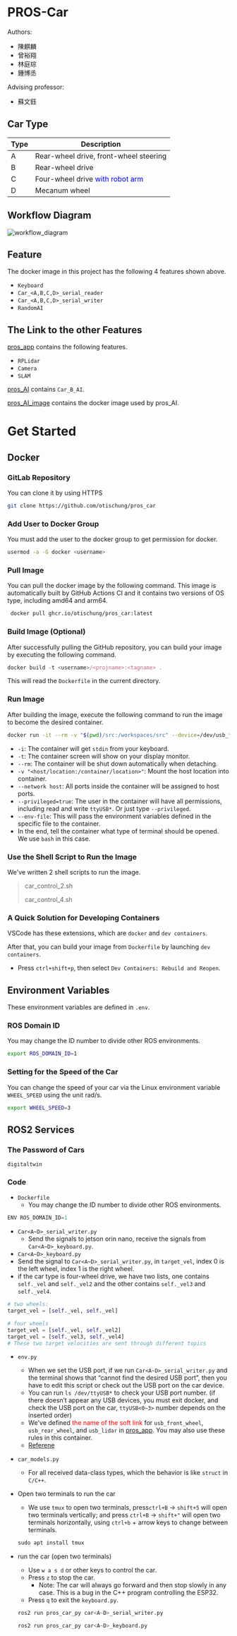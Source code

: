 # PROS-Car

Authors:

- 陳麒麟
- 曾裕翔
- 林庭琮
- 鍾博丞

Advising professor:

- 蘇文鈺



## Car Type

| Type | Description                                                |
| ---- | ---------------------------------------------------------- |
| A    | Rear-wheel drive, front-wheel steering                     |
| B    | Rear-wheel drive                                           |
| C    | Four-wheel drive <font color=#0000FF>with robot arm</font> |
| D    | Mecanum wheel                                              |



## Workflow Diagram

![workflow_diagram](./img/workflow_diagram.png)



## Feature

The docker image in this project has the following 4 features shown above.

- `Keyboard`
- `Car_<A,B,C,D>_serial_reader`
- `Car_<A,B,C,D>_serial_writer`
- `RandomAI`



## The Link to the other Features

[pros_app](https://github.com/otischung/pros_app) contains the following features.

- `RPLidar`
- `Camera`
- `SLAM`

[pros_AI](https://github.com/otischung/pros_AI) contains `Car_B_AI`.

[pros_AI_image](https://github.com/otischung/pros_AI_image) contains the docker image used by pros_AI.



# Get Started

## Docker

### GitLab Repository

You can clone it by using HTTPS

```bash
git clone https://github.com/otischung/pros_car
```



### Add User to Docker Group

You must add the user to the docker group to get permission for docker.

```bash
usermod -a -G docker <username>
```



### Pull Image

You can pull the docker image by the following command. This image is automatically built by GitHub Actions CI and it contains two versions of OS type, including amd64 and arm64.

```bash
 docker pull ghcr.io/otischung/pros_car:latest
```



### Build Image (Optional)

After successfully pulling the GitHub repository, you can build your image by executing the following command.

```jsx
docker build -t <username>/<projname>:<tagname> .
```

This will read the `Dockerfile` in the current directory.



### Run Image

After building the image, execute the following command to run the image to become the desired container.

```bash
docker run -it --rm -v "$(pwd)/src:/workspaces/src" --device=/dev/usb_front_wheel --device=/dev/usb_rear_wheel --network host --env-file ./.env ghcr.io/otischung/pros_car:latest /bin/bash
```

- `-i`: The container will get `stdin` from your keyboard.
- `-t`: The container screen will show on your display monitor.
- `--rm`: The container will be shut down automatically when detaching.
- `-v "<host/location:/container/location>"`: Mount the host location into container.
- `--network host`: All ports inside the container will be assigned to host ports.
- `--privileged=true`: The user in the container will have all permissions, including read and write `ttyUSB*`. Or just type `--privileged`.
- `--env-file`: This will pass the environment variables defined in the specific file to the container.
- In the end, tell the container what type of terminal should be opened. We use `bash` in this case.



### Use the Shell Script to Run the Image

We've written 2 shell scripts to run the image.

> car_control_2.sh
>
> car_control_4.sh



### A Quick Solution for Developing Containers

VSCode has these extensions, which are `docker` and `dev containers`.

After that, you can build your image from `Dockerfile` by launching `dev containers`.

- Press `ctrl+shift+p`, then select `Dev Containers: Rebuild and Reopen`.



## Environment Variables

These environment variables are defined in `.env`.

### ROS Domain ID

You may change the ID number to divide other ROS environments.

```bash
export ROS_DOMAIN_ID=1
```



### Setting for the Speed of the Car

You can change the speed of your car via the Linux environment variable `WHEEL_SPEED` using the unit rad/s.

```bash
export WHEEL_SPEED=3
```



## ROS2 Services

### The Password of Cars

`digitaltwin`



### Code

- `Dockerfile`
  - You may change the ID number to divide other ROS environments.

```python
ENV ROS_DOMAIN_ID=1
```

- `Car<A~D>_serial_writer.py`
  - Send the signals to jetson orin nano, receive the signals from `Car<A~D>_keyboard.py`.
- `Car<A~D>_keyboard.py`
- Send the signal to `Car<A~D>_serial_writer.py`, in `target_vel`, index 0 is the left wheel, index 1 is the right wheel.
- if the car type is four-wheel drive, we have two lists, one contains `self._vel` and  `self._vel2` and the other contains `self._vel3` and `self._vel4`.

```python
# two wheels:
target_vel = [self._vel, self._vel]

# four wheels 
target_vel = [self._vel, self._vel2] 
target_vel = [self._vel3, self._vel4] 
# These two target velocities are sent through different topics
```

- `env.py`

  - When we set the USB port, if we run `Car<A~D>_serial_writer.py` and the terminal shows that “cannot find the desired USB port”, then you have to edit this script or check out the USB port on the car device.
  - You can run `ls /dev/ttyUSB*` to check your USB port number. 
    (if there doesn’t appear any USB devices, you must exit docker, and check the USB port on the car, `ttyUSB<0~3>` number depends on the inserted order)
  - We've defined <font color=#FF0000>the name of the soft link</font> for `usb_front_wheel`, `usb_rear_wheel`, and `usb_lidar` in [pros_app](https://github.com/otischung/pros_app). You may also use these rules in this container.
  - [Referene](https://inegm.medium.com/persistent-names-for-usb-serial-devices-in-linux-dev-ttyusbx-dev-custom-name-fd49b5db9af1)

- `car_models.py`

  - For all received data-class types, which the behavior is like `struct` in `C/C++`.

- Open two terminals to run the car

  - We use `tmux` to open two terminals, press`ctrl+B` → `shift+5` will open two terminals vertically; and press `ctrl+B` → `shift+"` will open two terminals horizontally, using `ctrl+b` + arrow keys to change between terminals.

  ```python
  sudo apt install tmux
  ```

- run the car (open two terminals)

  - Use `w a s d` or other keys to control the car.
  - Press `z` to stop the car.
    - Note: The car will always go forward and then stop slowly in any case. This is a bug in the C++ program controlling the ESP32.
  - Press `q` to exit the `keyboard.py`.

  ```python
  ros2 run pros_car_py car<A~D>_serial_writer.py
  ```

  ```python
  ros2 run pros_car_py car<A~D>_keyboard.py
  ```

